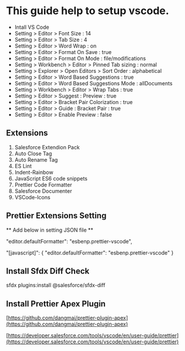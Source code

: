 # This guide help to setup vscode.

* Intall VS Code
* Setting > Editor > Font Size : 14
* Setting > Editor > Tab Size : 4
* Setting > Editor > Word Wrap : on
* Setting > Editor > Format On Save : true
* Setting > Editor > Format On Mode : file/modifications
* Setting > Workbench > Editor > Pinned Tab sizing : normal
* Setting > Explorer > Open Editors > Sort Order : alphabetical
* Setting > Editor > Word Based Suggestions : true
* Setting > Editor > Word Based Suggestions Mode : allDocuments
* Setting > Workbench > Editor > Wrap Tabs : true
* Setting > Editor > Suggest : Preview : true
* Setting > Editor > Bracket Pair Colorization : true
* Setting > Editor > Guide : Bracket Pair : true
* Setting > Editor > Enable Preview : false

## Extensions
  1. Salesforce Extendion Pack
  2. Auto Close Tag
  3. Auto Rename Tag
  4. ES Lint
  5. Indent-Rainbow
  6. JavaScript ES6 code snippets
  7. Prettier Code Formatter
  8. Salesforce Documenter
  9. VSCode-Icons

## Prettier Extensions Setting 
** Add below in setting JSON file **

  "editor.defaultFormatter": "esbenp.prettier-vscode",
  
  "[javascript]": {
      "editor.defaultFormatter": "esbenp.prettier-vscode"
  }

## Install Sfdx Diff Check
   sfdx plugins:install @salesforce/sfdx-diff
   
## Install Prettier Apex Plugin
  [https://github.com/dangmai/prettier-plugin-apex](https://github.com/dangmai/prettier-plugin-apex)
  
  [https://developer.salesforce.com/tools/vscode/en/user-guide/prettier](https://developer.salesforce.com/tools/vscode/en/user-guide/prettier)
    
